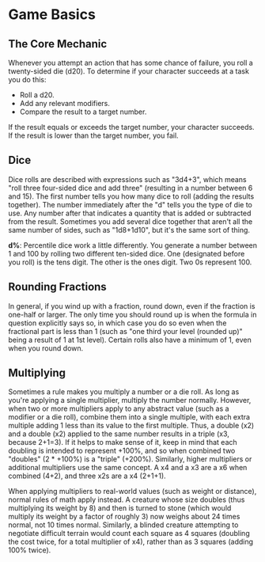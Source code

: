 # Game Basics

## The Core Mechanic

Whenever you attempt an action that has some chance of failure, you roll a twenty-sided die (d20). To determine if your character succeeds at a task you do this:

* Roll a d20.
* Add any relevant modifiers.
* Compare the result to a target number.

If the result equals or exceeds the target number, your character succeeds. If the result is lower than the target number, you fail.

## Dice

Dice rolls are described with expressions such as "3d4+3", which means "roll three four-sided dice and add three" (resulting in a number between 6 and 15). The first number tells you how many dice to roll (adding the results together). The number immediately after the "d" tells you the type of die to use. Any number after that indicates a quantity that is added or subtracted from the result. Sometimes you add several dice together that aren't all the same number of sides, such as "1d8+1d10", but it's the same sort of thing.

__d%__: Percentile dice work a little differently. You generate a number between 1 and 100 by rolling two different ten-sided dice. One (designated before you roll) is the tens digit. The other is the ones digit. Two 0s represent 100.

## Rounding Fractions

In general, if you wind up with a fraction, round down, even if the fraction is one-half or larger. The only time you should round up is when the formula in question explicitly says so, in which case you do so even when the fractional part is less than 1 (such as "one third your level (rounded up)" being a result of 1 at 1st level). Certain rolls also have a minimum of 1, even when you round down.

## Multiplying

Sometimes a rule makes you multiply a number or a die roll. As long as you're applying a single multiplier, multiply the number normally. However, when two or more multipliers apply to any abstract value (such as a modifier or a die roll), combine them into a single multiple, with each extra multiple adding 1 less than its value to the first multiple. Thus, a double (x2) and a double (x2) applied to the same number results in a triple (x3, because 2+1=3). If it helps to make sense of it, keep in mind that each doubling is intended to represent +100%, and so when combined two "doubles" (2 * +100%) is a "triple" (+200%). Similarly, higher multipliers or additional multipliers use the same concept. A x4 and a x3 are a x6 when combined (4+2), and three x2s are a x4 (2+1+1).

When applying multipliers to real-world values (such as weight or distance), normal rules of math apply instead. A creature whose size doubles (thus multiplying its weight by 8) and then is turned to stone (which would multiply its weight by a factor of roughly 3) now weighs about 24 times normal, not 10 times normal. Similarly, a blinded creature attempting to negotiate difficult terrain would count each square as 4 squares (doubling the cost twice, for a total multiplier of x4), rather than as 3 squares (adding 100% twice).
